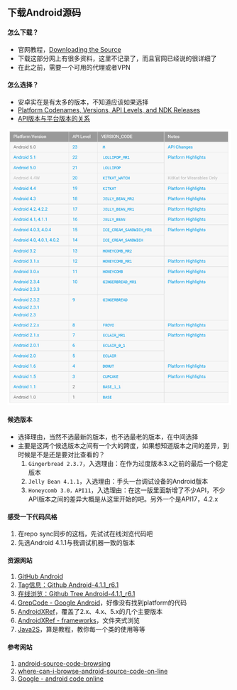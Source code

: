 ## 下载Android源码

#### 怎么下载？
- 官网教程，[Downloading the Source](http://source.android.com/source/downloading.html)
- 下载这部分网上有很多资料，这里不记录了，而且官网已经说的很详细了
- 在此之前，需要一个可用的代理或者VPN

#### 怎么选择？
- 安卓实在是有太多的版本，不知道应该如果选择
- [Platform Codenames, Versions, API Levels, and NDK Releases](http://source.android.com/source/build-numbers.html#source-code-tags-and-builds)
- [API版本与平台版本的关系](http://developer.android.com/guide/topics/manifest/uses-sdk-element.html#ApiLevels)

![API Levels](./images/API_Levels.png)

#### 候选版本
- 选择理由，当然不选最新的版本，也不选最老的版本，在中间选择
- 主要是这两个候选版本之间有一个大的跨度，如果想知道版本之间的差异，到时候是不是还是要对比查看的？
  1. `Gingerbread 2.3.7`，入选理由：在作为过度版本3.x之前的最后一个稳定版本
  2. `Jelly Bean 4.1.1`，入选理由：手头一台调试设备的Android版本
  3. `Honeycomb 3.0，API11`，入选理由：在这一版里面新增了不少API，不少API版本之间的差异大概是从这里开始的吧。另外一个是API17，4.2.x

#### 感受一下代码风格

1. 在repo sync同步的这档，先试试在线浏览代码吧
2. 先选Android 4.1.1与我调试机器一致的版本

#### 资源网站
1. [GitHub Android](https://github.com/android)
2. [Tag信息：Github Android-4.1.1_r6.1](https://github.com/android/platform_frameworks_base/releases/tag/android-4.1.1_r6.1)
3. [在线浏览：Github Tree Android-4.1.1_r6.1](https://github.com/android/platform_frameworks_base/tree/android-4.1.1_r6.1)
4. [GrepCode - Google Android](http://grepcode.com/search/?query=google+android&entity=project)，好像没有找到platform的代码
5. [AndroidXRef](http://androidxref.com/)，覆盖了2.x、4.x、5.x的几个主要版本
6. [AndroidXRef - frameworks](http://androidxref.com/4.1.1/xref/frameworks/)，文件夹式浏览
6. [Java2S](http://www.java2s.com/)，算是教程，教你每一个类的使用等等

#### 参考网站
1. [android-source-code-browsing](http://code4reference.com/2012/06/android-source-code-browsing/)
2. [where-can-i-browse-android-source-code-on-line](http://stackoverflow.com/questions/449763/where-can-i-browse-android-source-code-on-line)
3. [Google - android code online](https://www.google.com/?gws_rd=ssl#q=android+code+online)
